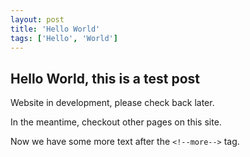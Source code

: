 ```yaml
---
layout: post
title: 'Hello World'
tags: ['Hello', 'World']
---
```


## Hello World, this is a test post

Website in development, please check back later.

In the meantime, checkout other pages on this site.

<!--more-->

Now we have some more text after the `<!--more-->` tag.
